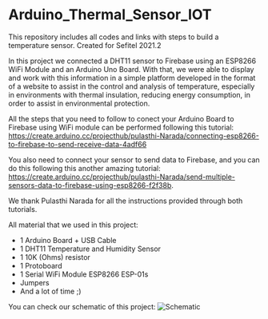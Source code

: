 # Arduino_Thermal_Sensor_IOT
 This repository includes all codes and links with steps to build a temperature sensor. Created for Sefitel 2021.2
 
 In this project we connected a DHT11 sensor to Firebase using an ESP8266 WiFi Module and an Arduino Uno Board. With that, we were able to display and work with this information in a simple platform developed in the format of a website to assist in the control and analysis of temperature, especially in environments with thermal insulation, reducing energy consumption, in order to assist in environmental protection.

 All the steps that you need to follow to conect your Arduino Board to Firebase using WiFi module can be performed following this tutorial: 
 https://create.arduino.cc/projecthub/pulasthi-Narada/connecting-esp8266-to-firebase-to-send-receive-data-4adf66

 You also need to connect your sensor to send data to Firebase, and you can do this following this another amazing tutorial: 
 https://create.arduino.cc/projecthub/pulasthi-Narada/send-multiple-sensors-data-to-firebase-using-esp8266-f2f38b.

 We thank Pulasthi Narada for all the instructions provided through both tutorials.

 All material that we used in this project:
 - 1 Arduino Board + USB Cable
 - 1 DHT11 Temperature and Humidity Sensor
 - 1 10K (Ohms) resistor
 - 1 Protoboard
 - 1 Serial WiFi Module ESP8266 ESP-01s
 - Jumpers
 - And a lot of time ;)

 You can check our schematic of this project:
 ![Schematic](https://github.com/Samuel-MM/Arduino_Thermal_Sensor_IOT/tree/main/Images/Schematic.png) 
